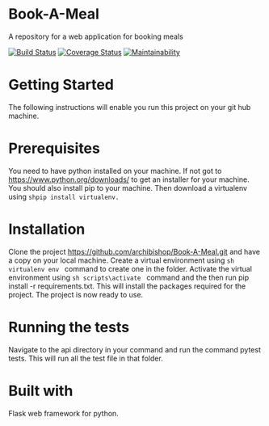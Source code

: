 # Book-A-Meal
A repository for a web application for booking meals



[![Build Status](https://travis-ci.org/archibishop/Book-A-Meal.svg?branch=master)](https://travis-ci.org/archibishop/Book-A-Meal)   [![Coverage Status](https://coveralls.io/repos/github/archibishop/Book-A-Meal/badge.svg?branch=master)](https://coveralls.io/github/archibishop/Book-A-Meal?branch=master)  [![Maintainability](https://api.codeclimate.com/v1/badges/1110bb8edd2b92fc2bbd/maintainability)](https://codeclimate.com/github/archibishop/Book-A-Meal/maintainability)


# Getting Started
The following instructions will enable you run this project on your git hub machine.

# Prerequisites
You need to have python installed on your machine. If not got to https://www.python.org/downloads/ to get an installer for your machine. You should also install pip to your machine.
Then download a virtualenv using ```shpip install virtualenv.```

# Installation
Clone the project https://github.com/archibishop/Book-A-Meal.git and have a copy on your local machine. Create a virtual environment using ```sh virtualenv env ``` command to create one in the folder.
Activate the virtual environment using ```sh scripts\activate ``` command and the then run
pip install -r requirements.txt. This will install the packages required for the project.
The project is now ready to use.

# Running the tests
Navigate to the api directory in your command and run the command pytest tests. This will run all the test file in that folder.


# Built with
Flask web framework for python.